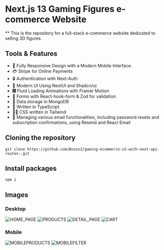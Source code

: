 # Next.js 13 Gaming Figures e-commerce Website

** This is the repository for a full-stack e-commerce website dedicated to selling 3D figures.

## Tools & Features

- 📱 Fully Responsive Design with a Modern Mobile Interface.
- 💳 Stripe for Online Payments
- 🔒 Authentication with Next-Auth
- 🎨 Modern UI Using NextUI and Shadcn/ui
- 🎆 Fluid Loading Animations with Framer Motion
- 🧾 Forms with React-hook-form & Zod for validation
- 💾 Data storage in MongoDB
- 📘 Written in TypeScript
- 👨‍🎨 CSS written in Tailwind
- 📧 Managing various email functionalities, including password resets and subscription confirmations, using Resend and React Email

## Cloning the repository

```shell
git clone https://github.com/Bozos2/gaming-ecommerce-v2-with-next-api-routes-.git
```

## Install packages

```shell
npm i
```

## Images 

### Desktop
![HOME_PAGE](https://github.com/Bozos2/gaming-ecommerce-v2-with-next-api-routes-/assets/125981814/82e67c20-ff52-4ef3-9794-bd2fb78859f3) ![PRODUCTS](https://github.com/Bozos2/gaming-ecommerce-v2-with-next-api-routes-/assets/125981814/d276f1c0-f7f5-4b97-b580-1f878b56e34e)
![DETAIL_PAGE](https://github.com/Bozos2/gaming-ecommerce-v2-with-next-api-routes-/assets/125981814/4d195d45-4fdc-47ab-9946-c8448cb34f8e) ![CART](https://github.com/Bozos2/gaming-ecommerce-v2-with-next-api-routes-/assets/125981814/0806ced1-965d-406d-b8bb-7f1355692000)

### Mobile
![MOBILEPRODUCTS](https://github.com/Bozos2/gaming-ecommerce-v2-with-next-api-routes-/assets/125981814/8bce43e6-5a8f-479f-be78-4e7c5f77ebe0) ![MOBILEFILTER](https://github.com/Bozos2/gaming-ecommerce-v2-with-next-api-routes-/assets/125981814/5d4a915d-4a98-44a4-ae0c-b8d29855102b)

